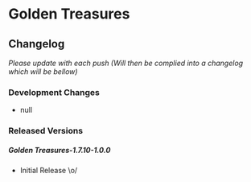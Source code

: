 # Golden Treasures
## Changelog

*Please update with each push (Will then be complied into a changelog which will be bellow)*

### Development Changes

* null

### Released Versions
##### Golden Treasures-1.7.10-1.0.0

* Initial Release \o/
